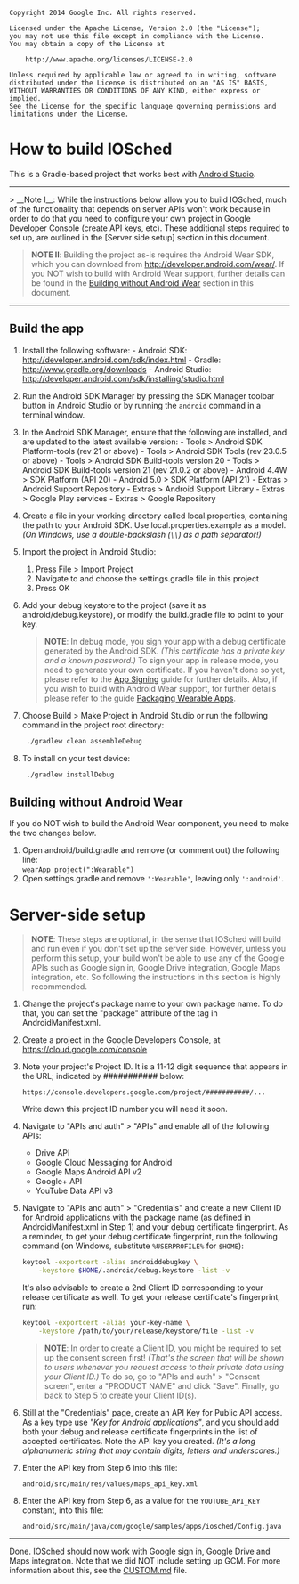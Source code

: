     Copyright 2014 Google Inc. All rights reserved.

    Licensed under the Apache License, Version 2.0 (the "License");
    you may not use this file except in compliance with the License.
    You may obtain a copy of the License at

        http://www.apache.org/licenses/LICENSE-2.0

    Unless required by applicable law or agreed to in writing, software
    distributed under the License is distributed on an "AS IS" BASIS,
    WITHOUT WARRANTIES OR CONDITIONS OF ANY KIND, either express or implied.
    See the License for the specific language governing permissions and
    limitations under the License.

# How to build IOSched

This is a Gradle-based project that works best with [Android Studio].

<hr>  
> __Note I__: While the instructions below allow you to build IOSched, much of 
    the functionality that depends on server APIs won't work because in order to
    do that you need to configure your own project in Google Developer
    Console (create API keys, etc). These additional steps required to set up, 
    are outlined in the [Server side setup] section in this document.

> __NOTE II__: Building the project as-is requires the Android Wear SDK, which 
    you can download from http://developer.android.com/wear/. If you NOT wish to
    build with Android Wear support, further details can be found in the
	[Building without Android Wear] section in this document.  
	
<hr> 

## Build the app

1. Install the following software:
       - Android SDK:
         http://developer.android.com/sdk/index.html
       - Gradle:
         http://www.gradle.org/downloads
       - Android Studio:
         http://developer.android.com/sdk/installing/studio.html

2. Run the Android SDK Manager by pressing the SDK Manager toolbar button
   in Android Studio or by running the `android` command in a terminal
   window.

3. In the Android SDK Manager, ensure that the following are installed,
   and are updated to the latest available version:
       - Tools > Android SDK Platform-tools (rev 21 or above)
       - Tools > Android SDK Tools (rev 23.0.5 or above)
       - Tools > Android SDK Build-tools version 20
       - Tools > Android SDK Build-tools version 21 (rev 21.0.2 or above)
       - Android 4.4W > SDK Platform (API 20)
       - Android 5.0 > SDK Platform (API 21)
       - Extras > Android Support Repository
       - Extras > Android Support Library
       - Extras > Google Play services
       - Extras > Google Repository

4. Create a file in your working directory called local.properties,
   containing the path to your Android SDK. Use local.properties.example as a
   model. _(On Windows, use a double-backslash (`\\`) as a path separator!)_

5. Import the project in Android Studio:

    1. Press File > Import Project
    2. Navigate to and choose the settings.gradle file in this project
    3. Press OK

6. Add your debug keystore to the project (save it as android/debug.keystore),
    or modify the build.gradle file to point to your key.

    > __NOTE__: In debug mode, you sign your app with a debug certificate 
        generated by the Android SDK. _(This certificate has a private key and a
        known password.)_ To sign your app in release mode, you need to generate
        your own certificate. If you haven't done so yet, please refer to the
        [App Signing] guide for further details. Also, if you wish to build with 
        Android Wear support, for further details please refer to the guide
        [Packaging Wearable Apps].

7. Choose Build > Make Project in Android Studio or run the following
    command in the project root directory:  
   ```sh
    ./gradlew clean assembleDebug
   ```  

8. To install on your test device:  
   ```sh
    ./gradlew installDebug
   ```  

## Building without Android Wear

If you do NOT wish to build the Android Wear component, you need to make the two
changes below.  

  1. Open android/build.gradle and remove (or comment out) the following line:  
    ```
         wearApp project(":Wearable")
    ```
  2. Open settings.gradle and remove `':Wearable'`, leaving only `':android'`.

# Server-side setup

> __NOTE__: These steps are optional, in the sense that IOSched will build and 
    run even if you don't set up the server side. However, unless you perform 
    this setup, your build won't be able to use any of the Google APIs such as 
    Google sign in, Google Drive integration, Google Maps integration, etc. So 
    following the instructions in this section is highly recommended.

1. Change the project's package name to your own package name. To do that, you
can set the "package" attribute of the <manifest> tag in AndroidManifest.xml.

2. Create a project in the Google Developers Console, at
     https://cloud.google.com/console

3. Note your project's Project ID. It is a 11-12 digit sequence that appears in
the URL; indicated by ########### below:
    ```
    https://console.developers.google.com/project/###########/...
    ```
    Write down this project ID number you will need it soon.

4. Navigate to "APIs and auth" > "APIs" and enable all of the following APIs:
    - Drive API
    - Google Cloud Messaging for Android
    - Google Maps Android API v2
    - Google+ API
    - YouTube Data API v3

5. Navigate to "APIs and auth" > "Credentials" and create a new Client ID for
Android applications with the package name (as defined in AndroidManifest.xml in
Step 1) and your debug certificate fingerprint. As a reminder, to get your debug
certificate fingerprint, run the following command (on Windows, substitute
`%USERPROFILE%` for `$HOME`):
    ```sh
    keytool -exportcert -alias androiddebugkey \
        -keystore $HOME/.android/debug.keystore -list -v
    ```
    It's also advisable to create a 2nd Client ID corresponding to your release
    certificate as well. To get your release certificate's fingerprint, run:
    ```sh
    keytool -exportcert -alias your-key-name \
        -keystore /path/to/your/release/keystore/file -list -v
    ```
    > __NOTE__: In order to create a Client ID, you might be required to set up 
        the consent screen first! _(That's the screen that will be shown to 
        users whenever you request access to their private data using your 
        Client ID.)_ To do so, go to "APIs and auth" > "Consent screen", enter a
        "PRODUCT NAME" and click "Save". Finally, go back to Step 5 to create 
        your Client ID(s).

6. Still at the "Credentials" page, create an API Key for Public API access.
As a key type use _"Key for Android applications"_, and you should add both your
debug and release certificate fingerprints in the list of accepted certificates.
Note the API key you created. _(It's a long alphanumeric string that may contain
digits, letters and underscores.)_

7. Enter the API key from Step 6 into this file:  
    ```
    android/src/main/res/values/maps_api_key.xml
    ```
8. Enter the API key from Step 6, as a value for the `YOUTUBE_API_KEY` constant,
   into this file:  
    ```
    android/src/main/java/com/google/samples/apps/iosched/Config.java
    ```

<hr>

Done. IOSched should now work with Google sign in, Google Drive and Maps
integration. Note that we did NOT include setting up GCM. For more information
about this, see the [CUSTOM.md] file.


[Android Studio]:http://developer.android.com/sdk/installing/studio.html
[App Signing]:http://developer.android.com/tools/publishing/app-signing.html#studio
[Building without Android Wear]:https://github.com/google/iosched/blob/master/doc/BUILDING.md#building-without-android-wear
[CUSTOM.md]:https://github.com/google/iosched/blob/master/doc/CUSTOM.md
[Packaging Wearable Apps]:http://developer.android.com/training/wearables/apps/packaging.html
[Server side setup]:https://github.com/google/iosched/blob/master/doc/BUILDING.md#server-side-setup
